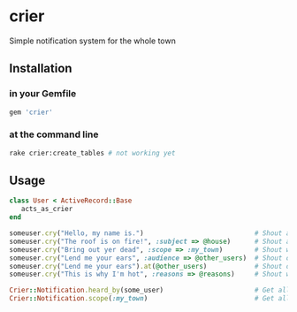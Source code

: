 crier
=====

Simple notification system for the whole town

## Installation

### in your Gemfile

```ruby
gem 'crier'
```

### at the command line

```bash
rake crier:create_tables # not working yet
```

## Usage

```ruby
class User < ActiveRecord::Base
   acts_as_crier
end
```

```ruby
someuser.cry("Hello, my name is.")                            # Shout about yourself
someuser.cry("The roof is on fire!", :subject => @house)      # Shout about the house
someuser.cry("Bring out yer dead", :scope => :my_town)        # Shout within a custom scope for finding
someuser.cry("Lend me your ears", :audience => @other_users)  # Shout only to specific users
someuser.cry("Lend me your ears").at(@other_users)            # Shout only to specific users, alternate syntax, non-transactional
someuser.cry("This is why I'm hot", :reasons => @reasons)     # Shout with custom metadata

Crier::Notification.heard_by(some_user)                       # Get all the notifications the user heard
Crier::Notification.scope(:my_town)                           # Get all the notifications within the given scope
```